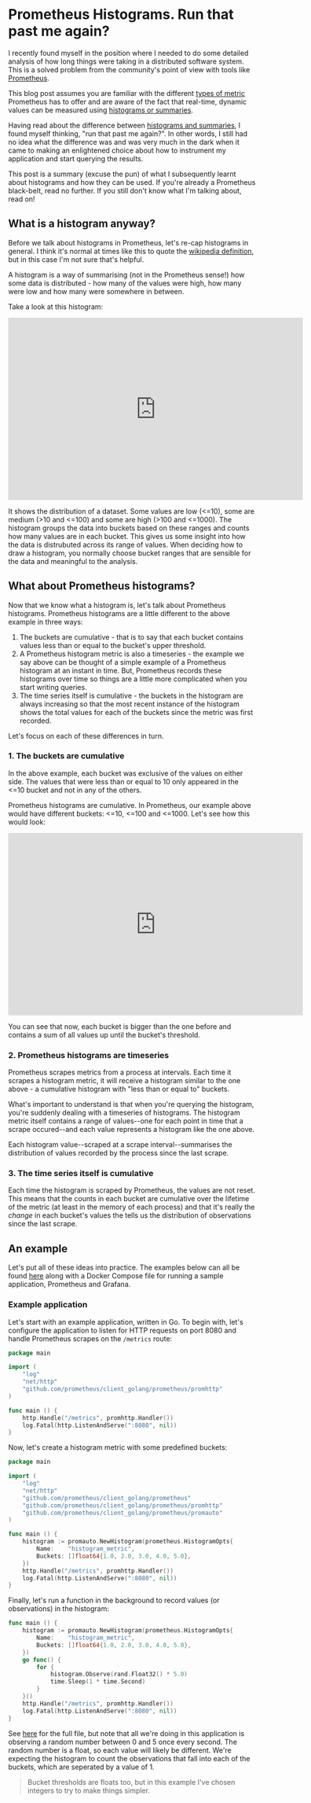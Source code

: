 # Prometheus Histograms. Run that past me again?
I recently found myself in the position where I needed to do some detailed analysis of how long things were taking in a distributed software system. This is a solved problem from the community's point of view with tools like [Prometheus](https://prometheus.io/).

This blog post assumes you are familiar with the different [types of metric](https://prometheus.io/docs/concepts/metric_types/) Prometheus has to offer and are aware of the fact that real-time, dynamic values can be measured using [histograms or summaries](https://prometheus.io/docs/practices/histograms/).

Having read about the difference between [histograms and summaries](https://prometheus.io/docs/practices/histograms/), I found myself thinking, "run that past me again?". In other words, I still had no idea what the difference was and was very much in the dark when it came to making an enlightened choice about how to instrument my application and start querying the results.

This post is a summary (excuse the pun) of what I subsequently learnt about histograms and how they can be used. If you're already a Prometheus black-belt, read no further. If you still don't know what I'm talking about, read on!

## What is a histogram anyway?
Before we talk about histograms in Prometheus, let's re-cap histograms in general. I think it's normal at times like this to quote the [wikipedia definition](https://en.wikipedia.org/wiki/Histogram), but in this case I'm not sure that's helpful.

A histogram is a way of summarising (not in the Prometheus sense!) how some data is distributed - how many of the values were high, how many were low and how many were somewhere in between.

Take a look at this histogram:

<iframe width="600" height="371" seamless frameborder="0" scrolling="no" src="https://docs.google.com/spreadsheets/d/e/2PACX-1vTZRwsKfQVttZ1VCzT9lClNqbuij0v9iuiZUXsVUBsP16n4juzgk2i3UyKvXEBu32Gb-RDZdWPEwe_b/pubchart?oid=1197197263&amp;format=image"></iframe> 

It shows the distribution of a dataset. Some values are low (<=10), some are medium (>10 and <=100) and some are high (>100 and <=1000). The histogram groups the data into buckets based on these ranges and counts how many values are in each bucket. This gives us some insight into how the data is distrubuted across its range of values. When deciding how to draw a histogram, you normally choose bucket ranges that are sensible for the data and meaningful to the analysis.

## What about Prometheus histograms?
Now that we know what a histogram is, let's talk about Prometheus histograms. Prometheus histograms are a little different to the above example in three ways:

1. The buckets are cumulative - that is to say that each bucket contains values less than or equal to the bucket's upper threshold.
2. A Prometheus histogram metric is also a timeseries - the example we say above can be thought of a simple example of a Prometheus histogram at an instant in time. But, Prometheus records these histograms over time so things are a little more complicated when you start writing queries.
3. The time series itself is cumulative - the buckets in the histogram are always increasing so that the most recent instance of the histogram shows the total values for each of the buckets since the metric was first recorded.

Let's focus on each of these differences in turn.

### 1. The buckets are cumulative
In the above example, each bucket was exclusive of the values on either side. The values that were less than or equal to 10 only appeared in the <=10 bucket and not in any of the others.

Prometheus histograms are cumulative. In Prometheus, our example above would have different buckets: <=10, <=100 and <=1000. Let's see how this would look:

<iframe width="600" height="371" seamless frameborder="0" scrolling="no" src="https://docs.google.com/spreadsheets/d/e/2PACX-1vTZRwsKfQVttZ1VCzT9lClNqbuij0v9iuiZUXsVUBsP16n4juzgk2i3UyKvXEBu32Gb-RDZdWPEwe_b/pubchart?oid=830654358&amp;format=image"></iframe>

You can see that now, each bucket is bigger than the one before and contains a sum of all values up until the bucket's threshold.

### 2. Prometheus histograms are timeseries
Prometheus scrapes metrics from a process at intervals. Each time it scrapes a histogram metric, it will receive a histogram similar to the one above - a cumulative histogram with "less than or equal to" buckets.

What's important to understand is that when you're querying the histogram, you're suddenly dealing with a timeseries of histograms. The histogram metric itself contains a range of values--one for each point in time that a scrape occured--and each value represents a histogram like the one above.

Each histogram value--scraped at a scrape interval--summarises the distribution of values recorded by the process since the last scrape.

### 3. The time series itself is cumulative
Each time the histogram is scraped by Prometheus, the values are not reset. This means that the counts in each bucket are cumulative over the lifetime of the metric (at least in the memory of each process) and that it's really the *change* in each bucket's values the tells us the distribution of observations since the last scrape.

## An example
Let's put all of these ideas into practice. The examples below can all be found [here](https://github.com/andykuszyk/prometheus-histogram-example) along with a Docker Compose file for running a sample application, Prometheus and Grafana.

### Example application
Let's start with an example application, written in Go. To begin with, let's configure the application to listen for HTTP requests on port 8080 and handle Prometheus scrapes on the `/metrics` route:

```go
package main

import (
    "log"
    "net/http"
    "github.com/prometheus/client_golang/prometheus/promhttp"
)

func main () {
    http.Handle("/metrics", promhttp.Handler())
    log.Fatal(http.ListenAndServe(":8080", nil))
}
```

Now, let's create a histogram metric with some predefined buckets:

```go
package main

import (
    "log"
    "net/http"
    "github.com/prometheus/client_golang/prometheus"
    "github.com/prometheus/client_golang/prometheus/promhttp"
    "github.com/prometheus/client_golang/prometheus/promauto"
)

func main () {
    histogram := promauto.NewHistogram(prometheus.HistogramOpts{
        Name:    "histogram_metric",
        Buckets: []float64{1.0, 2.0, 3.0, 4.0, 5.0},
    })
    http.Handle("/metrics", promhttp.Handler())
    log.Fatal(http.ListenAndServe(":8080", nil))
}
```

Finally, let's run a function in the background to record values (or observations) in the histogram:

```go
func main () {
    histogram := promauto.NewHistogram(prometheus.HistogramOpts{
        Name:    "histogram_metric",
        Buckets: []float64{1.0, 2.0, 3.0, 4.0, 5.0},
    })
    go func() {
        for {
            histogram.Observe(rand.Float32() * 5.0)
            time.Sleep(1 * time.Second)
        }
    }()
    http.Handle("/metrics", promhttp.Handler())
    log.Fatal(http.ListenAndServe(":8080", nil))
}
```

See [here](https://github.com/andykuszyk/prometheus-histogram-example/blob/master/application/main.go) for the full file, but note that all we're doing in this application is observing a random number between 0 and 5 once every second. The random number is a float, so each value will likely be different. We're expecting the histogram to count the observations that fall into each of the buckets, which are seperated by a value of 1.

> Bucket thresholds are floats too, but in this example I've chosen integers to try to make things simpler.

